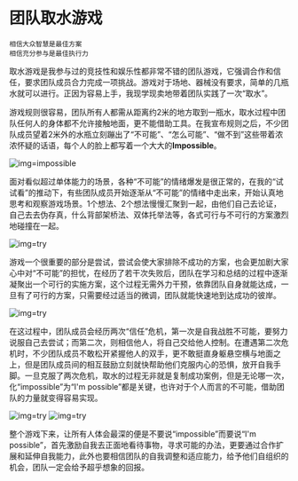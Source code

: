 团队取水游戏
============

```
相信大众智慧是最佳方案
相信充分参与是最佳执行力
```

取水游戏是我参与过的竞技性和娱乐性都非常不错的团队游戏，它强调合作和信任，要求团队成员合力完成一项挑战。游戏对于场地、器械没有要求，简单的几瓶水就可以进行。正因为容易上手，我现学现卖地带着团队实践了一次“取水”。

游戏规则很容易，团队所有人都需从距离约2米的地方取到一瓶水，取水过程中团队任何人的身体都不允许接触地面，更不能借助工具。在我宣布规则之后，不少团队成员望着2米外的水瓶立刻蹦出了“不可能”、“怎么可能”、“做不到”这些带着浓浓怀疑的话语，每个人的脸上都写着一个大大的**Impossible**。

![img=impossible](https://github.com/hxfirefox/blog/tree/master/team/img/P1030175.jpg)

面对看似超过单体能力的场景，各种“不可能”的情绪爆发是很正常的，在我的“试试看”的推动下，有些团队成员开始逐渐从“不可能”的情绪中走出来，开始认真地思考和观察游戏场景。1个想法、2个想法慢慢汇聚到一起，由他们自己去论证，自己去去伪存真，什么背部架桥法、双体托举法等，各式可行与不可行的方案激烈地碰撞在一起。

![img=try](https://github.com/hxfirefox/blog/tree/master/team/img/P1030177.jpg)

游戏一个很重要的部分是尝试，尝试会使大家排除不成功的方案，也会更加剧大家心中对“不可能”的担忧，在经历了若干次失败后，团队在学习和总结的过程中逐渐凝聚出一个可行的实施方案，这个过程无需外力干预，依靠团队自身就能达成，一旦有了可行的方案，只需要经过适当的微调，团队就能快速地到达成功的彼岸。

![img=try](https://github.com/hxfirefox/blog/tree/master/team/img/P1030178.jpg)

在这过程中，团队成员会经历两次“信任”危机，第一次是自我战胜不可能，要努力说服自己去尝试；而第二次，则相信他人，将自己交给他人控制。在遭遇第二次危机时，不少团队成员不敢松开紧握他人的双手，更不敢挺直身躯悬空横与地面之上，但是团队成员间的相互鼓励立刻就快帮助他们克服内心的恐惧，放开自我手脚。一旦克服了两次危机，取水的过程无非就是复制成功案例，但是无论哪一次，化“impossible”为“I'm possible”都是关键，也许对于个人而言的不可能，借助团队的力量就变得容易实现。

![img=try](https://github.com/hxfirefox/blog/tree/master/team/img/P1030179.jpg)
![img=try](https://github.com/hxfirefox/blog/tree/master/team/img/P1030180.jpg)

整个游戏下来，让所有人体会最深的便是不要说“impossible”而要说“I'm possible”，首先激励自我去正面地看待事物，寻求可能的办法，更要通过合作扩展和延伸自我能力，此外也要相信团队的自我调整和适应能力，给予他们自组织的机会，团队一定会给予超乎想象的回报。



